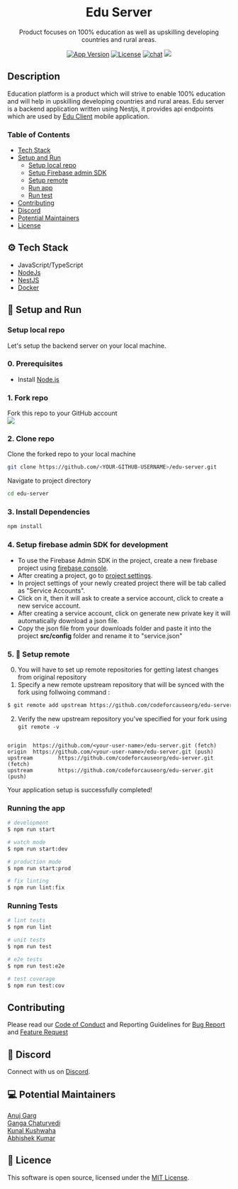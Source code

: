 <h1 align="center">
     Edu Server 
</h1>
  <p align="center">Product focuses on 100% education as well as upskilling developing countries and rural areas.</p>
<p align="center">
<a href="https://github.com/codeforcauseorg/edu-server/"><img src="https://img.shields.io/github/package-json/v/codeforcauseorg/edu-server" alt="App Version" /></a>
<a href="LICENSE"><img src="https://img.shields.io/github/license/codeforcauseorg/edu-server" alt="License" /></a>
<a href="https://discord.gg/dydQp2Q">
  <img src="https://img.shields.io/discord/717102560909197493" alt="chat"/></a>
<a href="https://twitter.com/codeforcausein?lang=en"><img src="https://img.shields.io/twitter/follow/codeforcausein.svg?style=social"></a>
</p>

## Description

Education platform is a product which will strive to enable 100% education and will help in upskilling developing countries and rural areas.
Edu server is a backend application written using Nestjs, it provides api endpoints which are used by [Edu Client](https://github.com/codeforcauseorg/edu-client) mobile application.

### Table of Contents
 
- [Tech Stack](#tech-stack)  
- [Setup and Run](#setup-run)  
  - [Setup local repo](#setup-repo)  
  - [Setup Firebase admin SDK](#setup-firebase)  
  - [Setup remote](#setup-remote)  
  - [Run app](#run-app)  
  - [Run test](#run-test) 
- [Contributing](#contributing)   
- [Discord](#discord)   
- [Potential Maintainers](#maintainers) 
- [License](#license)

<a id="tech-stack"></a>
## ⚙️ Tech Stack

* JavaScript/TypeScript
* [NodeJs](https://nodejs.org/en/) 
* [NestJS](https://nestjs.com/)
* [Docker](https://www.docker.com/)

<a id="setup-run"></a>
## 🔨 Setup and Run

<a id="setup-repo"></a>
### Setup local repo
Let's setup the backend server on your local machine.

### 0. Prerequisites
* Install [Node.js](http://nodejs.org)

### 1. Fork repo
Fork this repo to your GitHub account  
![](https://i.ibb.co/bmyFtCg/forkeduserver.png)

### 2. Clone repo
Clone the forked repo to your local machine
```bash
git clone https://github.com/<YOUR-GITHUB-USERNAME>/edu-server.git
```
Navigate to project directory
```bash
cd edu-server
```

### 3. Install Dependencies
```bash
npm install
```

<a id="setup-firebase"></a>
### 4. Setup firebase admin SDK for development

- To use the Firebase Admin SDK in the project, create a new firebase project using [firebase console](https://console.firebase.google.com/).
- After creating a project, go to [project settings](https://console.firebase.google.com/project/_/settings/general/).
- In project settings of your newly created project there will be tab called as "Service Accounts". 
- Click on it, then it will ask to create a service account, click to create a new service account.
- After creating a service account, click on generate new private key it will automatically download a json file.
- Copy the json file from your downloads folder and paste it into the project **src/config** folder and rename it to "service.json"


<a id="setup-remote"></a>
### 5. 📡 Setup remote

0. You will have to set up remote repositories for getting latest changes from original repository
1. Specify a new remote upstream repository that will be synced with the fork using follwoing command :
 ```bash
$ git remote add upstream https://github.com/codeforcauseorg/edu-server.git
```

2. Verify the new upstream repository you've specified for your fork using `git remote -v`
```console

origin  https://github.com/<your-user-name>/edu-server.git (fetch)
origin  https://github.com/<your-user-name>/edu-server.git (push)
upstream        https://github.com/codeforcauseorg/edu-server.git (fetch)
upstream        https://github.com/codeforcauseorg/edu-server.git (push)

```

Your application setup is successfully completed!
<a id="run-app"></a>
### Running the app

```bash
# development
$ npm run start

# watch mode
$ npm run start:dev

# production mode
$ npm run start:prod

# fix linting
$ npm run lint:fix
```

<a id="run-test"></a>
### Running Tests

```bash
# lint tests
$ npm run lint

# unit tests
$ npm run test

# e2e tests
$ npm run test:e2e

# test coverage
$ npm run test:cov
```

<a id="contributing"></a>
## Contributing

Please read our [Code of Conduct](./CODE_OF_CONDUCT.md) and Reporting Guidelines for [Bug Report](.github/ISSUE_TEMPLATE/bug_report.md) and [Feature Request](.github/ISSUE_TEMPLATE/feature-request.md) 

<a id="discord"></a>
## 💬 Discord
Connect with us on [Discord](https://discord.gg/dydQp2Q).

<a id="maintainers"></a>
## 💻 Potential Maintainers

[Anuj Garg](https://github.com/KeenWarrior)\
[Ganga Chaturvedi](https://github.com/GangaChatrvedi)\
[Kunal Kushwaha](https://github.com/kunal-kushwaha)\
[Abhishek Kumar](https://github.com/Abhishek-kumar09)

  
<a id="license"></a>
## 📜 Licence
This software is open source, licensed under the [MIT License](LICENSE).
